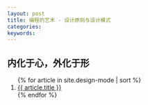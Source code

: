 ```yaml
---
layout: post
title: 编程的艺术 - 设计原则与设计模式
categories: 
keywords: 
---
```


<div>
<h2> 内化于心，外化于形 </h2>

  <ol class="posts-list">
  {% for article in site.design-mode | sort %}
    <li class="posts-list-item">
      <a class="posts-list-name" href="{{ article.url }}">{{ article.title }}</a>
    </li>
  {% endfor %}
  </ol>
</div>